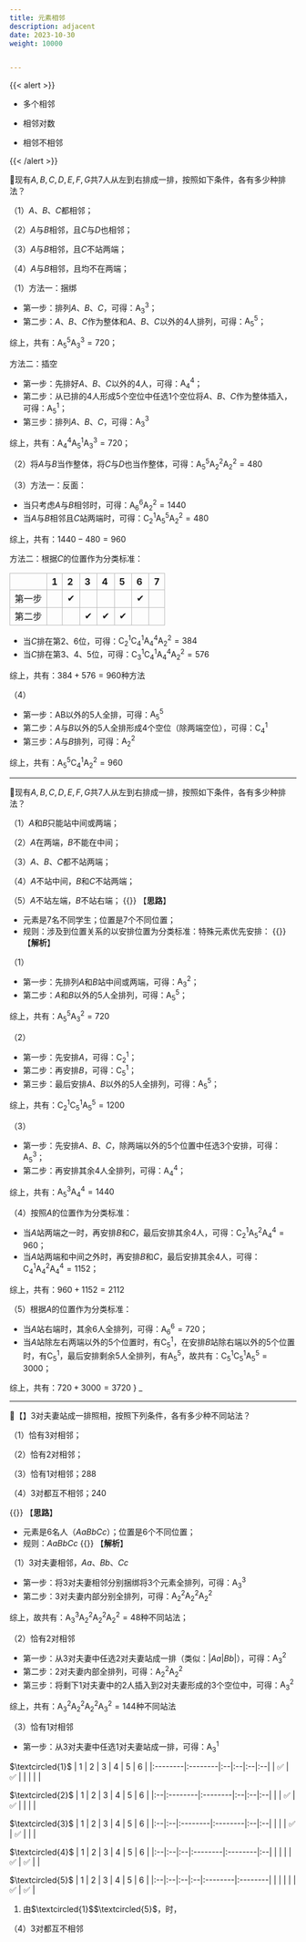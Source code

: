 ```yaml
---
title: 元素相邻
description: adjacent
date: 2023-10-30
weight: 10000


---
```

<style>
th, td {
  border: 1px solid rgb(190, 190, 190);
}
</style>

{{< alert >}}



- 多个相邻

- 相邻对数

- 相邻不相邻

{{< /alert >}}



&#128311;现有$A,B,C,D,E,F,G$共$7$人从左到右排成一排，按照如下条件，各有多少种排法？

（1）$A$、$B$、$C$都相邻；

（2）$A$与$B$相邻，且$C$与$D$也相邻；

（3）$A$与$B$相邻，且$C$不站两端；

（4）$A$与$B$相邻，且均不在两端；

（1）方法一：捆绑
- 第一步：排列$A$、$B$、$C$，可得：$\operatorname{A} _ {3}^{3}$；
- 第二步：$A$、$B$、$C$作为整体和$A$、$B$、$C$以外的$4$人排列，可得：$\operatorname{A} _ {5}^{5}$；

综上，共有：$\operatorname{A} _ {5}^{5}\operatorname{A} _ {3}^{3}=720$；

方法二：插空
- 第一步：先排好$A$、$B$、$C$以外的$4$人，可得：$\operatorname{A} _ {4}^{4}$；
- 第二步：从已排的$4$人形成$5$个空位中任选$1$个空位将$A$、$B$、$C$作为整体插入，可得：$\operatorname{A} _ {5}^{1}$；
- 第三步：排列$A$、$B$、$C$，可得：$\operatorname{A} _ {3}^{3}$

综上，共有：$\operatorname{A} _ {4}^{4}\operatorname{A} _ {5}^{1}\operatorname{A} _ {3}^{3}=720$；

（2）将$A$与$B$当作整体，将$C$与$D$也当作整体，可得：$\operatorname{A} _ {5}^{5}\operatorname{A} _ {2}^{2}\operatorname{A} _ {2}^{2}=480$

（3）方法一：反面：
- 当只考虑$A$与$B$相邻时，可得：$\operatorname{A} _ {6}^{6}\operatorname{A} _ {2}^{2}=1440$
- 当$A$与$B$相邻且$C$站两端时，可得：$\operatorname{C} _ {2}^{1}\operatorname{A} _ {5}^{5}\operatorname{A} _ {2}^{2}=480$

综上，共有：$1440-480=960$

方法二：根据$C$的位置作为分类标准：

|        | 1 | 2        | 3        | 4        | 5        | 6        | 7 |
|:-------|:--|:---------|:---------|:---------|:---------|:---------|:--|
| 第一步 |   | &#10004; |          |          |          | &#10004; |   |
| 第二步 |   |          | &#10004; | &#10004; | &#10004; |          |   |

- 当$C$排在第$2$、$6$位，可得：$\operatorname{C} _ {2}^{1}\operatorname{C} _ {4}^{1}\operatorname{A} _ {4}^{4}\operatorname{A} _ {2}^{2}=384$
- 当$C$排在第$3$、$4$、$5$位，可得：$\operatorname{C} _ {3}^{1}\operatorname{C} _ {4}^{1}\operatorname{A} _ {4}^{4}\operatorname{A} _ {2}^{2}=576$

综上，共有：$384+576=960$种方法

（4）
- 第一步：AB以外的$5$人全排，可得：$\operatorname{A} _ {5}^{5}$
- 第二步：$A$与$B$以外的$5$人全排形成$4$个空位（除两端空位），可得：$\operatorname{C} _ {4}^{1}$
- 第三步：$A$与$B$排列，可得：$\operatorname{A} _ {2}^{2}$

综上，共有：$\operatorname{A} _ {5}^{5}\operatorname{C} _ {4}^{1}\operatorname{A} _ {2}^{2}=960$


---
&#128311;现有$A,B,C,D,E,F,G$共$7$人从左到右排成一排，按照如下条件，各有多少种排法？

（1）$A$和$B$只能站中间或两端；

（2）$A$在两端，$B$不能在中间；

（3）$A$、$B$、$C$都不站两端；

（4）$A$不站中间，$B$和$C$不站两端；

（5）$A$不站左端，$B$不站右端；
{{<alert color="primary">}}
【**思路**】
- 元素是$7$名不同学生；位置是$7$个不同位置；
- 规则：涉及到位置关系的以安排位置为分类标准：特殊元素优先安排：
{{</alert>}}
【**解析**】

（1）
- 第一步：先排列$A$和$B$站中间或两端，可得：$\operatorname{A} _ {3}^{2}$；
- 第二步：$A$和$B$以外的$5$人全排列，可得：$\operatorname{A} _ {5}^{5}$；

综上，共有：$\operatorname{A} _ {5}^{5}\operatorname{A} _ {3}^{2}=720$

（2）
- 第一步：先安排$A$，可得：$\operatorname{C} _ {2}^{1}$；
- 第二步：再安排$B$，可得：$\operatorname{C} _ {5}^{1}$；
- 第三步：最后安排$A$、$B$以外的$5$人全排列，可得：$\operatorname{A} _ {5}^{5}$；

综上，共有：$\operatorname{C} _ {2}^{1}\operatorname{C} _ {5}^{1}\operatorname{A} _ {5}^{5}=1200$

（3）
- 第一步：先安排$A$、$B$、$C$，除两端以外的$5$个位置中任选$3$个安排，可得：$\operatorname{A} _ {5}^{3}$；
- 第二步：再安排其余$4$人全排列，可得：$\operatorname{A} _ {4}^{4}$；

综上，共有：$\operatorname{A} _ {5}^{3}\operatorname{A} _ {4}^{4}=1440$

（4）按照$A$的位置作为分类标准：
- 当$A$站两端之一时，再安排$B$和$C$，最后安排其余$4$人，可得：$\operatorname{C} _ {2}^{1}\operatorname{A} _ {5}^{2}\operatorname{A} _ {4}^{4}=960$；
- 当$A$站两端和中间之外时，再安排$B$和$C$，最后安排其余$4$人，可得：$\operatorname{C} _ {4}^{1}\operatorname{A} _ {4}^{2}\operatorname{A} _ {4}^{4}=1152$；

综上，共有：$960+1152=2112$

（5）根据$A$的位置作为分类标准：
- 当$A$站右端时，其余$6$人全排列，可得：$\operatorname{A} _ {6}^{6}=720$；
- 当$A$站除左右两端以外的$5$个位置时，有$\operatorname{C} _ {5}^{1}$，在安排$B$站除右端以外的$5$个位置时，有$\operatorname{C} _ {5}^{1}$，最后安排剩余$5$人全排列，有$\operatorname{A} _ {5}^{5}$，故共有：$\operatorname{C} _ {5}^{1}\operatorname{C} _ {5}^{1}\operatorname{A} _ {5}^{5}=3000$；

综上，共有：$720+3000=3720$
} _


---
&#128311;【】$3$对夫妻站成一排照相，按照下列条件，各有多少种不同站法？

（1）恰有$3$对相邻；

（2）恰有$2$对相邻；

（3）恰有$1$对相邻；288

（4）$3$对都互不相邻；240

{{<alert color="primary">}}
【**思路**】
- 元素是$6$名人（$AaBbCc$）；位置是$6$个不同位置；
- 规则：$AaBbCc$
{{</alert>}}
【**解析**】

（1）$3$对夫妻相邻，$Aa、Bb、Cc$
- 第一步：将$3$对夫妻相邻分别捆绑将$3$个元素全排列，可得：$\operatorname{A} _3^3$
- 第二步：$3$对夫妻内部分别全排列，可得：$\operatorname{A} _2^2 \operatorname{A} _2^2 \operatorname{A} _2^2$

综上，故共有：$\operatorname{A} _{3}^{3}\operatorname{A} _{2}^{2}\operatorname{A} _{2}^{2}\operatorname{A} _{2}^{2}=48$种不同站法；

（2）恰有$2$对相邻
- 第一步：从$3$对夫妻中任选$2$对夫妻站成一排（类似：|$Aa|Bb|$），可得：$\operatorname{A} _3^2$
- 第二步：$2$对夫妻内部全排列，可得：$\operatorname{A} _2^2 \operatorname{A} _2^2$
- 第三步：将剩下$1$对夫妻中的$2$人插入到$2$对夫妻形成的$3$个空位中，可得：$\operatorname{A} _3^2$

综上，共有：$\operatorname{A} _3^2 \operatorname{A} _2^2 \operatorname{A} _2^2 \operatorname{A} _3^2 = 144$种不同站法

（3）恰有$1$对相邻
- 第一步：从$3$对夫妻中任选$1$对夫妻站成一排，可得：$\operatorname{A} _3^1$

$\textcircled{1}$
| 1       | 2       | 3 | 4 | 5 | 6 |
|:--------|:--------|:--|:--|:--|:--|
| &#9989; | &#9989; |   |   |   |   |

$\textcircled{2}$
| 1 | 2       | 3       | 4 | 5 | 6 |
|:--|:--------|:--------|:--|:--|:--|
|   | &#9989; | &#9989; |   |   |   |

$\textcircled{3}$
| 1 | 2 | 3       | 4       | 5 | 6 |
|:--|:--|:--------|:--------|:--|:--|
|   |   | &#9989; | &#9989; |   |   |

$\textcircled{4}$
| 1 | 2 | 3 | 4       | 5       | 6 |
|:--|:--|:--|:--------|:--------|:--|
|   |   |   | &#9989; | &#9989; |   |

$\textcircled{5}$
| 1 | 2 | 3 | 4 | 5       | 6       |
|:--|:--|:--|:--|:--------|:--------|
|   |   |   |   | &#9989; | &#9989; |

1. 由$\textcircled{1}$$\textcircled{5}$，时，

（4）$3$对都互不相邻













